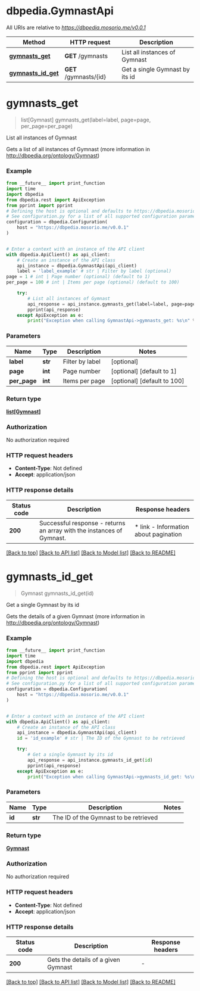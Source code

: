 # dbpedia.GymnastApi

All URIs are relative to *https://dbpedia.mosorio.me/v0.0.1*

Method | HTTP request | Description
------------- | ------------- | -------------
[**gymnasts_get**](GymnastApi.md#gymnasts_get) | **GET** /gymnasts | List all instances of Gymnast
[**gymnasts_id_get**](GymnastApi.md#gymnasts_id_get) | **GET** /gymnasts/{id} | Get a single Gymnast by its id


# **gymnasts_get**
> list[Gymnast] gymnasts_get(label=label, page=page, per_page=per_page)

List all instances of Gymnast

Gets a list of all instances of Gymnast (more information in http://dbpedia.org/ontology/Gymnast)

### Example

```python
from __future__ import print_function
import time
import dbpedia
from dbpedia.rest import ApiException
from pprint import pprint
# Defining the host is optional and defaults to https://dbpedia.mosorio.me/v0.0.1
# See configuration.py for a list of all supported configuration parameters.
configuration = dbpedia.Configuration(
    host = "https://dbpedia.mosorio.me/v0.0.1"
)


# Enter a context with an instance of the API client
with dbpedia.ApiClient() as api_client:
    # Create an instance of the API class
    api_instance = dbpedia.GymnastApi(api_client)
    label = 'label_example' # str | Filter by label (optional)
page = 1 # int | Page number (optional) (default to 1)
per_page = 100 # int | Items per page (optional) (default to 100)

    try:
        # List all instances of Gymnast
        api_response = api_instance.gymnasts_get(label=label, page=page, per_page=per_page)
        pprint(api_response)
    except ApiException as e:
        print("Exception when calling GymnastApi->gymnasts_get: %s\n" % e)
```

### Parameters

Name | Type | Description  | Notes
------------- | ------------- | ------------- | -------------
 **label** | **str**| Filter by label | [optional] 
 **page** | **int**| Page number | [optional] [default to 1]
 **per_page** | **int**| Items per page | [optional] [default to 100]

### Return type

[**list[Gymnast]**](Gymnast.md)

### Authorization

No authorization required

### HTTP request headers

 - **Content-Type**: Not defined
 - **Accept**: application/json

### HTTP response details
| Status code | Description | Response headers |
|-------------|-------------|------------------|
**200** | Successful response - returns an array with the instances of Gymnast. |  * link - Information about pagination <br>  |

[[Back to top]](#) [[Back to API list]](../README.md#documentation-for-api-endpoints) [[Back to Model list]](../README.md#documentation-for-models) [[Back to README]](../README.md)

# **gymnasts_id_get**
> Gymnast gymnasts_id_get(id)

Get a single Gymnast by its id

Gets the details of a given Gymnast (more information in http://dbpedia.org/ontology/Gymnast)

### Example

```python
from __future__ import print_function
import time
import dbpedia
from dbpedia.rest import ApiException
from pprint import pprint
# Defining the host is optional and defaults to https://dbpedia.mosorio.me/v0.0.1
# See configuration.py for a list of all supported configuration parameters.
configuration = dbpedia.Configuration(
    host = "https://dbpedia.mosorio.me/v0.0.1"
)


# Enter a context with an instance of the API client
with dbpedia.ApiClient() as api_client:
    # Create an instance of the API class
    api_instance = dbpedia.GymnastApi(api_client)
    id = 'id_example' # str | The ID of the Gymnast to be retrieved

    try:
        # Get a single Gymnast by its id
        api_response = api_instance.gymnasts_id_get(id)
        pprint(api_response)
    except ApiException as e:
        print("Exception when calling GymnastApi->gymnasts_id_get: %s\n" % e)
```

### Parameters

Name | Type | Description  | Notes
------------- | ------------- | ------------- | -------------
 **id** | **str**| The ID of the Gymnast to be retrieved | 

### Return type

[**Gymnast**](Gymnast.md)

### Authorization

No authorization required

### HTTP request headers

 - **Content-Type**: Not defined
 - **Accept**: application/json

### HTTP response details
| Status code | Description | Response headers |
|-------------|-------------|------------------|
**200** | Gets the details of a given Gymnast |  -  |

[[Back to top]](#) [[Back to API list]](../README.md#documentation-for-api-endpoints) [[Back to Model list]](../README.md#documentation-for-models) [[Back to README]](../README.md)

